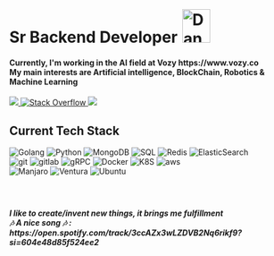 <h1 align="left">
Sr Backend Developer <img src="https://media.tenor.com/TCMWkxIkF9IAAAAi/dancing-gopher.gif" width="50" height="60" alt="Dancing Gopher Sticker - Dancing Gopher Dancing Gopher Stickers" style="max-width: 280px; background-color: unset; margin: 1px 2px; margin-bottom: 0px">
</h1>


<h4>Currently, I'm working in the AI field at Vozy https://www.vozy.co</br>
My main interests are Artificial intelligence, BlockChain, Robotics & Machine Learning</h4>

<div align='left'>
  <a href="https://github.com/AndrewAlizaga">
    <img src="https://img.shields.io/github/followers/AndrewAlizaga?color=gray&label=GitHub&logo=GitHub&style=for-the-badge"/>
  </a>
 <a href="https://stackoverflow.com/users/10925686/andrew-alizaga?tab=profile">
     <img alt="Stack Overflow" src="https://img.shields.io/badge/-Stack%20Overflow-FE7A16?style=for-the-badge&logo=stack-overflow&logoColor=white" />
  </a>
  <a href="mailto:andrewatld@gmail.com?subject=Yellow,%20From%20Github">
    <img src="https://img.shields.io/badge/gmail-%23D14836.svg?&style=for-the-badge&logo=gmail&logoColor=white"/>
  </a>
</div> 

<div align=left>
  <h2>Current Tech Stack</h2>
  <!--  Languages !-->
  <img alt="Golang" src="https://img.shields.io/badge/-Go-45b8d8?style=for-the-badge&logo=go&logoColor=white" />
  <img alt="Python" src="https://img.shields.io/badge/-Python-45b8d8?style=for-the-badge&logo=python&logoColor=yellow" />
    <!--  DBS !-->

  <img alt="MongoDB" src="https://img.shields.io/badge/-MongoDB-2F4F4F?style=for-the-badge&logo=mongodb&logoColor=Green" />
  <img alt="SQL" src="https://img.shields.io/badge/-SQL-2F4F4F?style=for-the-badge&logo=sql&logoColor=Green" />
  <img alt="Redis" src="https://img.shields.io/badge/-Redis-2F4F4F?style=for-the-badge&logo=redis&logoColor=Green" />
  <img alt="ElasticSearch" src="https://img.shields.io/badge/-ElasticSearch-2F4F4F?style=for-the-badge&logo=elasticsearch&logoColor=Green" />
</br>
  <img alt="git" src="https://img.shields.io/badge/-Git-F05032?style=for-the-badge&logo=git&logoColor=white" />
  <img alt="gitlab" src="https://img.shields.io/badge/-GitLab-F05032?style=for-the-badge&logo=gitlab&logoColor=white" />

  <img alt="gRPC" src="https://img.shields.io/badge/-gRPC-000000?style=for-the-badge&logo=gRPC&logoColor=white" />
  <img alt="Docker" src="https://img.shields.io/badge/-Docker-000000?style=for-the-badge&logo=docker&logoColor=blue" />
  <img alt="K8S" src="https://img.shields.io/badge/-k8s-000000?style=for-the-badge&logo=kubernetes&logoColor=white" />
  <img alt="aws" src="https://img.shields.io/badge/-aws-000000?style=for-the-badge&logo=amazonwebservices&logoColor=white" />
  </br>
  <img alt="Manjaro" src="https://img.shields.io/badge/-Manjaro-7FAF9B?style=for-the-badge&logo=manjaro&logoColor=green" />
  <img alt="Ventura" src="https://img.shields.io/badge/-Ventura-FFE699?style=for-the-badge&logo=macos&logoColor=white" />
  <img alt="Ubuntu" src="https://img.shields.io/badge/-Ubuntu-F05032?style=for-the-badge&logo=ubuntu&logoColor=white" />
  
</div>

<h5 style="margin-top: 6vw; align: left;">
  I like to create/invent new things, it brings me fulfillment
  <br>
      🎶 A nice song 🎶 : https://open.spotify.com/track/3ccAZx3wLZDVB2Nq6rikf9?si=604e48d85f524ee2

</h5>

